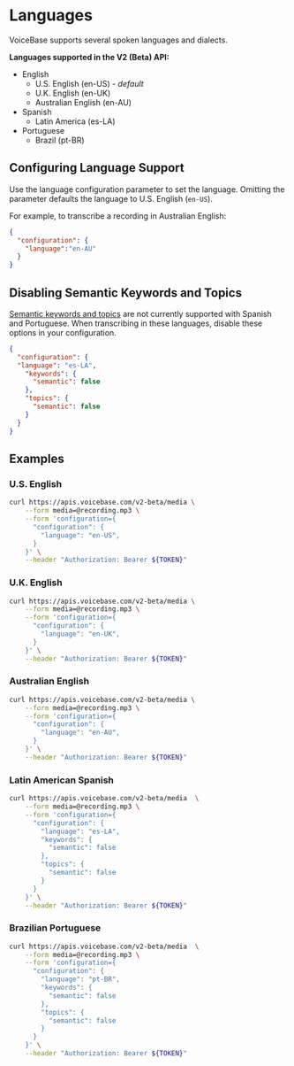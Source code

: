# Languages

VoiceBase supports several spoken languages and dialects.

**Languages supported in the V2 (Beta) API:**
* English
  * U.S. English (en-US) - *default*
  * U.K. English (en-UK)
  * Australian English (en-AU)
* Spanish
  * Latin America (es-LA)
* Portuguese
  * Brazil (pt-BR)

## Configuring Language Support

Use the language configuration parameter to set the language. Omitting the parameter defaults the language to U.S. English (`en-US`).

For example, to transcribe a recording in Australian English:

```json
{  
  "configuration": { 
    "language":"en-AU"
  }
}
```

## Disabling Semantic Keywords and Topics

[Semantic keywords and topics](keywordsandtopics.html) are not currently supported with Spanish and Portuguese. When transcribing in these languages, disable these options in your configuration.

```json
{
  "configuration": {
  "language": "es-LA",
    "keywords": {
      "semantic": false
    },
    "topics": {
      "semantic": false
    }
  }
}
```

## Examples

### U.S. English

```bash
curl https://apis.voicebase.com/v2-beta/media \
    --form media=@recording.mp3 \
    --form 'configuration={
      "configuration": {
        "language": "en-US",
      }
    }' \
    --header "Authorization: Bearer ${TOKEN}"
```

### U.K. English
```bash
curl https://apis.voicebase.com/v2-beta/media \
    --form media=@recording.mp3 \
    --form 'configuration={
      "configuration": {
        "language": "en-UK",
      }
    }' \
    --header "Authorization: Bearer ${TOKEN}"
```

### Australian English
```bash
curl https://apis.voicebase.com/v2-beta/media \
    --form media=@recording.mp3 \
    --form 'configuration={
      "configuration": {
        "language": "en-AU",
      }
    }' \
    --header "Authorization: Bearer ${TOKEN}"
```

### Latin American Spanish
```bash
curl https://apis.voicebase.com/v2-beta/media  \
    --form media=@recording.mp3 \
    --form 'configuration={
      "configuration": {
        "language": "es-LA",
        "keywords": {
          "semantic": false
        },
        "topics": {
          "semantic": false
        }
      }
    }' \
    --header "Authorization: Bearer ${TOKEN}"
```

### Brazilian Portuguese
```bash
curl https://apis.voicebase.com/v2-beta/media  \
    --form media=@recording.mp3 \
    --form 'configuration={
      "configuration": {
        "language": "pt-BR",
        "keywords": {
          "semantic": false
        },
        "topics": {
          "semantic": false
        }
      }
    }' \
    --header "Authorization: Bearer ${TOKEN}"
```

